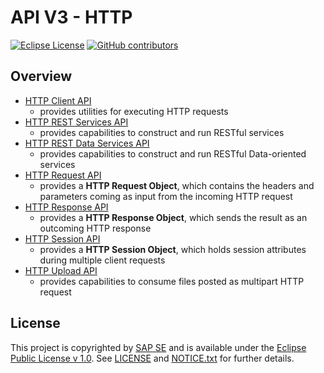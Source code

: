# API V3 - HTTP

[![Eclipse License](http://img.shields.io/badge/license-Eclipse-brightgreen.svg)](LICENSE)
[![GitHub contributors](https://img.shields.io/github/contributors/dirigiblelabs/api-v3-http.svg)](https://github.com/dirigiblelabs/api-v3-http/graphs/contributors)

## Overview

* [HTTP Client API](http://www.dirigible.io/api/http_client.html)
  - provides utilities for executing HTTP requests
* [HTTP REST Services API](http://www.dirigible.io/api/http_rs.html)
  - provides capabilities to construct and run RESTful services
* [HTTP REST Data Services API](http://www.dirigible.io/api/http_rs-data.html)
  - provides capabilities to construct and run RESTful Data-oriented services
* [HTTP Request API](http://www.dirigible.io/api/http_request.html)
  - provides a **HTTP Request Object**, which contains the headers and parameters coming as input from the incoming HTTP request
* [HTTP Response API](http://www.dirigible.io/api/http_response.html)
  - provides a **HTTP Response Object**, which sends the result as an outcoming HTTP response
* [HTTP Session API](http://www.dirigible.io/api/http_session.html)
  - provides а **HTTP Session Object**, which holds session attributes during multiple client requests
* [HTTP Upload API](http://www.dirigible.io/api/http_upload.html)
  - provides capabilities to consume files posted as multipart HTTP request

## License

This project is copyrighted by [SAP SE](http://www.sap.com/) and is available under the [Eclipse Public License v 1.0](https://www.eclipse.org/legal/epl-v10.html). See [LICENSE](LICENSE) and [NOTICE.txt](NOTICE.txt) for further details.
